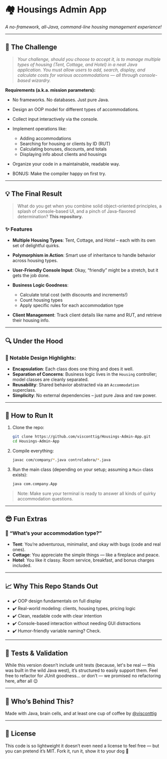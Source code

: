 # 🏘️ **Housings Admin App**

_A no-framework, all-Java, command-line housing management experience!_

---

## 🎯 The Challenge

> _Your challenge, should you choose to accept it, is to manage multiple types of housing (Tent, Cottage, and Hotel) in a neat Java application. You must allow users to add, search, display, and calculate costs for various accommodations — all through console-based wizardry._

**Requirements (a.k.a. mission parameters):**

- No frameworks. No databases. Just pure Java.
- Design an OOP model for different types of accommodations.
- Collect input interactively via the console.
- Implement operations like:

  - Adding accommodations
  - Searching for housing or clients by ID (RUT)
  - Calculating bonuses, discounts, and totals
  - Displaying info about clients and housings

- Organize your code in a maintainable, readable way.
- BONUS: Make the compiler happy on first try.

---

## 💡 The Final Result

> What do you get when you combine solid object-oriented principles, a splash of console-based UI, and a pinch of Java-flavored determination?
> **This repository.**

### ✨ Features

- **Multiple Housing Types**: Tent, Cottage, and Hotel – each with its own set of delightful quirks.
- **Polymorphism in Action**: Smart use of inheritance to handle behavior across housing types.
- **User-Friendly Console Input**: Okay, “friendly” might be a stretch, but it gets the job done.
- **Business Logic Goodness**:

  - Calculate total cost (with discounts and increments!)
  - Count housing types
  - Apply specific rules for each accommodation type

- **Client Management**: Track client details like name and RUT, and retrieve their housing info.

---

## 🔍 Under the Hood

### 🔧 Notable Design Highlights:

- **Encapsulation**: Each class does one thing and does it well.
- **Separation of Concerns**: Business logic lives in the `Housing` controller; model classes are cleanly separated.
- **Reusability**: Shared behavior abstracted via an `Accommodation` superclass.
- **Simplicity**: No external dependencies – just pure Java and raw power.

---

## 📁 How to Run It

1. Clone the repo:

   ```bash
   git clone https://github.com/visconttig/Housings-Admin-App.git
   cd Housings-Admin-App
   ```

2. Compile everything:

   ```bash
   javac com/company/*.java controladora/*.java
   ```

3. Run the main class (depending on your setup; assuming a `Main` class exists):

   ```bash
   java com.company.App
   ```

> Note: Make sure your terminal is ready to answer all kinds of quirky accommodation questions.

---

## 😎 Fun Extras

### 🤹 “What’s your accommodation type?”

- **Tent**: You’re adventurous, minimalist, and okay with bugs (code and real ones).
- **Cottage**: You appreciate the simple things — like a fireplace and peace.
- **Hotel**: You like it classy. Room service, breakfast, and bonus charges included.

---

## 📈 Why This Repo Stands Out

- ✔️ OOP design fundamentals on full display
- ✔️ Real-world modeling: clients, housing types, pricing logic
- ✔️ Clean, readable code with clear intention
- ✔️ Console-based interaction without needing GUI distractions
- ✔️ Humor-friendly variable naming? Check.

---

## 🧪 Tests & Validation

While this version doesn’t include unit tests (because, let's be real — this was built in the wild Java west), it’s structured to easily support them. Feel free to refactor for JUnit goodness... or don’t — we promised no refactoring here, after all 😉

---

## 🙋 Who’s Behind This?

Made with Java, brain cells, and at least one cup of coffee by
[@visconttig](https://github.com/visconttig)

---

## 📜 License

This code is so lightweight it doesn’t even need a license to feel free — but you can pretend it’s MIT. Fork it, run it, show it to your dog 🐶

